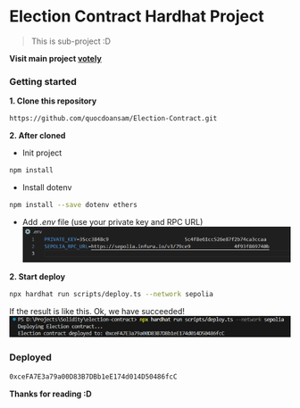 # Election Contract Hardhat Project

> This is sub-project :D

**Visit main project [votely](https://github.com/quocdoansam/votely)**

### Getting started

**1. Clone this repository**

```bash
https://github.com/quocdoansam/Election-Contract.git
```

**2. After cloned**

- Init project

```bash
npm install
```

- Install dotenv

```bash
npm install --save dotenv ethers
```

- Add _.env_ file (use your private key and RPC URL)
  ![Oops](/assets/1.png)

**2. Start deploy**

```bash
npx hardhat run scripts/deploy.ts --network sepolia
```

If the result is like this. Ok, we have succeeded!
![Oops](/assets/2.png)

### Deployed

```bash
0xceFA7E3a79a00D83B7DBb1eE174d014D50486fcC
```

**Thanks for reading :D**
